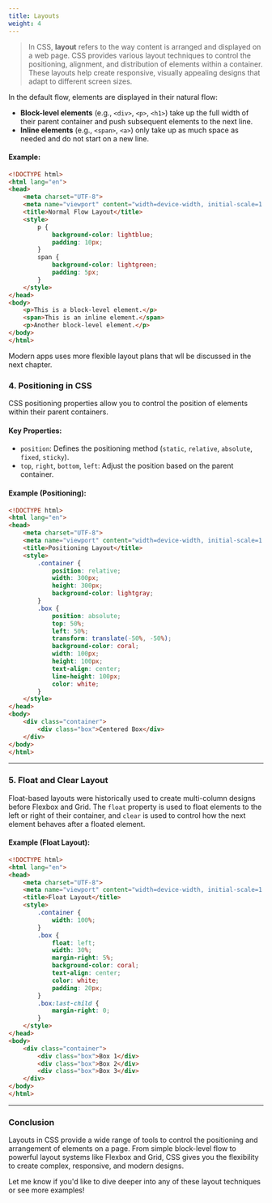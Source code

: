 ```yaml
---
title: Layouts
weight: 4
---
```


> In CSS, **layout** refers to the way content is arranged and displayed on a web page. CSS provides various layout techniques to control the positioning, alignment, and distribution of elements within a container. These layouts help create responsive, visually appealing designs that adapt to different screen sizes.

In the default flow, elements are displayed in their natural flow:
- **Block-level elements** (e.g., `<div>`, `<p>`, `<h1>`) take up the full width of their parent container and push subsequent elements to the next line.
- **Inline elements** (e.g., `<span>`, `<a>`) only take up as much space as needed and do not start on a new line.

#### Example:

```html
<!DOCTYPE html>
<html lang="en">
<head>
    <meta charset="UTF-8">
    <meta name="viewport" content="width=device-width, initial-scale=1.0">
    <title>Normal Flow Layout</title>
    <style>
        p {
            background-color: lightblue;
            padding: 10px;
        }
        span {
            background-color: lightgreen;
            padding: 5px;
        }
    </style>
</head>
<body>
    <p>This is a block-level element.</p>
    <span>This is an inline element.</span>
    <p>Another block-level element.</p>
</body>
</html>
```
Modern apps uses more flexible layout plans that wll be discussed in the next chapter.

### **4. Positioning in CSS**

CSS positioning properties allow you to control the position of elements within their parent containers.

#### Key Properties:
- `position`: Defines the positioning method (`static`, `relative`, `absolute`, `fixed`, `sticky`).
- `top`, `right`, `bottom`, `left`: Adjust the position based on the parent container.

#### Example (Positioning):

```html
<!DOCTYPE html>
<html lang="en">
<head>
    <meta charset="UTF-8">
    <meta name="viewport" content="width=device-width, initial-scale=1.0">
    <title>Positioning Layout</title>
    <style>
        .container {
            position: relative;
            width: 300px;
            height: 300px;
            background-color: lightgray;
        }
        .box {
            position: absolute;
            top: 50%;
            left: 50%;
            transform: translate(-50%, -50%);
            background-color: coral;
            width: 100px;
            height: 100px;
            text-align: center;
            line-height: 100px;
            color: white;
        }
    </style>
</head>
<body>
    <div class="container">
        <div class="box">Centered Box</div>
    </div>
</body>
</html>
```

---

### **5. Float and Clear Layout**

Float-based layouts were historically used to create multi-column designs before Flexbox and Grid. The `float` property is used to float elements to the left or right of their container, and `clear` is used to control how the next element behaves after a floated element.

#### Example (Float Layout):

```html
<!DOCTYPE html>
<html lang="en">
<head>
    <meta charset="UTF-8">
    <meta name="viewport" content="width=device-width, initial-scale=1.0">
    <title>Float Layout</title>
    <style>
        .container {
            width: 100%;
        }
        .box {
            float: left;
            width: 30%;
            margin-right: 5%;
            background-color: coral;
            text-align: center;
            color: white;
            padding: 20px;
        }
        .box:last-child {
            margin-right: 0;
        }
    </style>
</head>
<body>
    <div class="container">
        <div class="box">Box 1</div>
        <div class="box">Box 2</div>
        <div class="box">Box 3</div>
    </div>
</body>
</html>
```

---

### **Conclusion**
Layouts in CSS provide a wide range of tools to control the positioning and arrangement of elements on a page. From simple block-level flow to powerful layout systems like Flexbox and Grid, CSS gives you the flexibility to create complex, responsive, and modern designs.

Let me know if you'd like to dive deeper into any of these layout techniques or see more examples!